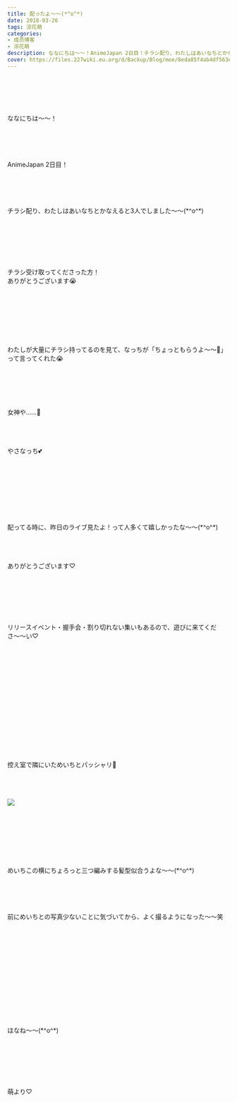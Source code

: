 ```yaml
---
title: 配ったよ～～(*^o^*)
date: 2018-03-26
tags: 涼花萌
categories: 
- 成员博客
- 涼花萌
description: ななにちは〜〜！AnimeJapan 2日目！チラシ配り、わたしはあいなちとかなえると3人でしました〜〜(*^o^*)チラシ受け取ってくださった方！ありがとうござい...
cover: https://files.227wiki.eu.org/d/Backup/Blog/moe/8eda85f4ab4df563ecb39ddbfbe87.jpg 
---
```

<div class="blog_detail__main">
<br/>
<br/>
<br/>
<br/>
<br/>
ななにちは〜〜！<br/>
<br/>
<br/>
<br/>
<br/>
<br/>
AnimeJapan 2日目！<br/>
<br/>
<br/>
<br/>
<br/>
<br/>
チラシ配り、わたしはあいなちとかなえると3人でしました〜〜(*^o^*)<br/>
<br/>
<br/>
<br/>
<br/>
<br/>
<br/>
<br/>
チラシ受け取ってくださった方！<br/>
ありがとうございます😭<br/>
<br/>
<br/>
<br/>
<br/>
<br/>
<br/>
<br/>
<br/>
わたしが大量にチラシ持ってるのを見て、なっちが「ちょっともらうよ〜〜🤗」って言ってくれた😭<br/>
<br/>
<br/>
<br/>
<br/>
<br/>
<br/>
女神や……👼<br/>
<br/>
<br/>
<br/>
<br/>
やさなっち💕<br/>
<br/>
<br/>
<br/>
<br/>
<br/>
<br/>
<br/>
<br/>
<br/>
配ってる時に、昨日のライブ見たよ！って人多くて嬉しかったな〜〜(*^o^*)<br/>
<br/>
<br/>
<br/>
<br/>
ありがとうございます♡<br/>
<br/>
<br/>
<br/>
<br/>
<br/>
<br/>
<br/>
リリースイベント・握手会・割り切れない集いもあるので、遊びに来てくださ〜〜い♡<br/>
<br/>
<br/>
<br/>
<br/>
<br/>
<br/>
<br/>
<br/>
<br/>
<br/>
<br/>
<br/>
<br/>
<br/>
<br/>
<br/>
控え室で隣にいためいちとパッシャリ📸<br/>
<br/>
<br/>
<br/>
<br/>
<img src="https://files.227wiki.eu.org/d/Backup/Blog/moe/8eda85f4ab4df563ecb39ddbfbe87.jpg"><br/>
<br/>
<br/>
<br/>
<br/>
<br/>
<br/>
<br/>
<br/>
めいちこの横にちょろっと三つ編みする髪型似合うよな〜〜(*^o^*)<br/>
<br/>
<br/>
<br/>
<br/>
<br/>
前にめいちとの写真少ないことに気づいてから、よく撮るようになった〜〜笑<br/>
<br/>
<br/>
<br/>
<br/>
<br/>
<br/>
<br/>
<br/>
<br/>
<br/>
<br/>
<br/>
<br/>
<br/>
ほなね〜〜(*^o^*)<br/>
<br/>
<br/>
<br/>
<br/>
<br/>
<br/>
<br/>
萌より♡
<!--twitter-->

<!--//twitter-->
</img></div>